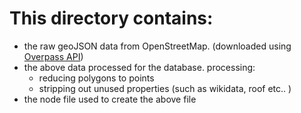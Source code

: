 # This directory contains:

- the raw geoJSON data from OpenStreetMap. (downloaded using [Overpass API](http://overpass-turbo.eu/))
- the above data processed for the database. processing:
  - reducing polygons to points
  - stripping out unused properties (such as wikidata, roof etc.. )
- the node file used to create the above file
